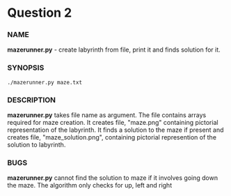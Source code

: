 # Question 2

### NAME
**mazerunner.py** - create labyrinth from file, print it and finds solution for it.

### SYNOPSIS
```
./mazerunner.py maze.txt
```

### DESCRIPTION
**mazerunner.py** takes file name as argument. The file contains arrays required for maze creation. It creates file, "maze.png" containing pictorial representation of the labyrinth. It finds a solution to the maze if present and creates file, "maze_solution.png", containing pictorial represention of the solution to labyrinth.

### BUGS
**mazerunner.py** cannot find the solution to maze if it involves going down the maze. The algorithm only checks for up, left and right
